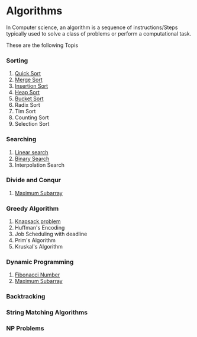 # Algorithms
In Computer science, an algorithm is a sequence of instructions/Steps  typically used  to solve a class of problems or perform a computational task.

These are the following Topis

### Sorting ###
1. [Quick Sort](https://github.com/shrinathjoshi/Algorithms/blob/master/Sorting/Algorithms/Sorting/QuickSort.java)
2. [Merge Sort](https://github.com/shrinathjoshi/Algorithms/blob/master/Sorting/Algorithms/Sorting/MergeSort.java)
3. [Insertion Sort](https://github.com/shrinathjoshi/Algorithms/blob/master/Sorting/Algorithms/Sorting/InsertionSort.java)
4. [Heap Sort](https://github.com/shrinathjoshi/Algorithms/blob/master/Sorting/Algorithms/Sorting/HeapSort.java)
5. [Bucket Sort](https://github.com/shrinathjoshi/Algorithms/blob/master/Sorting/Algorithms/Sorting/BucketSort.java)
6. Radix Sort
7. Tim Sort
8. Counting Sort
9. Selection Sort


### Searching ###
1. [Linear search](https://github.com/shrinathjoshi/Algorithms/blob/master/Searching/Algorithm/Searching/LinearSearch.java)
2. [Binary Search](https://github.com/shrinathjoshi/Algorithms/blob/master/Searching/Algorithm/Searching/BinarySearch.java)
3. Interpolation Search
### Divide and Conqur ###
1. [Maximum Subarray](https://github.com/shrinathjoshi/Algorithms/blob/master/Dynamic%20Programming/MaxSubarray.java)

### Greedy Algorithm ###
1. [Knapsack problem](https://github.com/shrinathjoshi/Algorithms/blob/master/Greedy/GreedyKnapsack.java)
2. Huffman's Encoding
3. Job Scheduling with deadline
4. Prim's Algorithm
5. Kruskal's Algorithm
### Dynamic Programming ###
1. [Fibonacci Number](https://github.com/shrinathjoshi/Algorithms/blob/master/Dynamic%20Programming/Fibonacci.java)
2. [Maximum Subarray](https://github.com/shrinathjoshi/Algorithms/blob/master/Dynamic%20Programming/MaxSubarray.java)

### Backtracking ###
### String Matching Algorithms ###
### NP Problems ###

